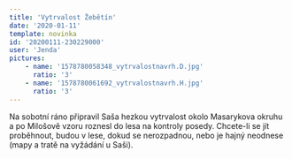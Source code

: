```yaml
---
title: 'Vytrvalost Žebětín'
date: '2020-01-11'
template: novinka
id: '20200111-230229000'
user: 'Jenda'
pictures:
    - name: '1578780058348_vytrvalostnavrh.D.jpg'
      ratio: '3'
    - name: '1578780061692_vytrvalostnavrh.H.jpg'
      ratio: '3'
---
```

Na sobotní ráno připravil Saša hezkou vytrvalost okolo Masarykova okruhu a po Milošově vzoru roznesl do lesa na kontroly posedy. Chcete-li se jít proběhnout, budou v lese, dokud se nerozpadnou, nebo je hajný neodnese (mapy a tratě na vyžádání u Saši).
